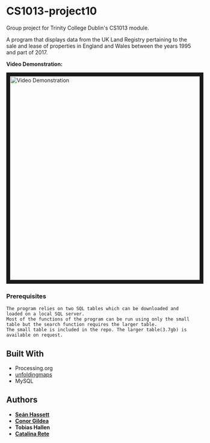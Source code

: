 ﻿# CS1013-project10
Group project for Trinity College Dublin's CS1013 module.

A program that displays data from the UK Land Registry pertaining to the sale and lease of properties in England and Wales between the years 1995 and part of 2017.

**Video Demonstration:**

<a href="http://www.youtube.com/watch?feature=player_embedded&v=7BHNk5xCse0&feature=youtu.be
" target="_blank"><img src="https://i.imgur.com/0pVL4KO.png" 
alt="Video Demonstration" width="960" height="540" border="10" /></a>

### Prerequisites

```
The program relies on two SQL tables which can be downloaded and loaded on a local SQL server.
Most of the functions of the program can be run using only the small table but the search function requires the larger table.
The small table is included in the repo. The larger table(3.7gb) is available on request.
```

## Built With

* Processing.org
* [unfoldingmaps](https://github.com/tillnagel/unfolding)
* MySQL

## Authors

* **[Seán Hassett](https://github.com/Sean-Hassett)**
* **[Conor Gildea](https://github.com/CSIGildea)**
* **Tobias Hallen**
* **[Catalina Rete](https://github.com/catakitty)**
